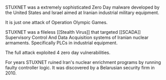 STUXNET was a extremely sophisticated Zero Day malware developed by the United States and Israel aimed at Iranian industrial military equipment.

It is just one attack of Operation Olympic Games.

STUXNET was a fileless [[Stealth Virus]] that targeted [[SCADA]] Supervisory Control And Data Acquisition systems of Iranian nuclear armaments. Specifically PLCs in industrial equipment.

The full attack exploited 4 zero day vulnerabilities. 

For years STUXNET ruined Iran's nuclear enrichment programs by running faulty controller logic. It was discovered by a Belarusian security firm in 2010.